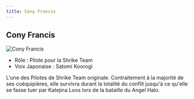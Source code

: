 ```yaml
---
title: Cony Francis
---
```


Cony Francis
------------


![Cony Francis](/images/stories/saga/vgundam/persos/cony-francis.png)


* Rôle : Pilote pour la Shrike Team
* Voix Japonaise : Satomi Koorogi


L'une des Pilotes de Shrike Team originale. Contraitement à la majorité de ses coéquipières, elle survivra durant la totalité du conflit jusqu'à ce qu'elle se fasse tuer par Katejina Loos lors de la bataille du Angel Halo.

